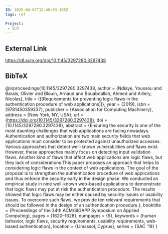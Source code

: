 ```yaml
---
ID: 2025-04-07T12:40:03.105Z
tags: ref

Project:
 - SLR
---
```

## External Link

https://dl.acm.org/doi/10.1145/3297280.3297438

## BibTeX

@inproceedings{10.1145/3297280.3297438, author = {Ndiaye, Youssou and Barais, Olivier and Blouin, Arnaud and Bouabdallah, Ahmed and Aillery, Nicolas}, title = {[[Requirements for preventing logic flaws in the authentication procedure of web applications]]}, year = {2019}, isbn = {9781450359337}, publisher = {Association for Computing Machinery}, address = {New York, NY, USA}, url = {https://doi.org/10.1145/3297280.3297438}, doi = {10.1145/3297280.3297438}, abstract = {Ensuring the security is one of the most daunting challenges that web applications are facing nowadays. Authentication and authorization are two main security fields that web applications must consider to be protected against unauthorized accesses. Various approaches that detect well-known vulnerabilities and flaws exist. However, these approaches mainly focus on detecting input validation flaws. Another kind of flaws that affect web applications are logic flaws, but they lack of considerations.This paper proposes an approach that helps to considering logic flaws in the context of web applications. The goal of the proposal is to strengthen the authentication procedure of web applications and thus enforce the security early in the design phase. We conducted an empirical study in nine well-known web-based applications to demonstrate that logic flaws may put at risk the authentication procedure. The results showed that logic flaws may be either caused by security issues or usability issues. To overcome such flaws, we provide ten relevant requirements that should be followed in the design of an authentication procedure.}, booktitle = {Proceedings of the 34th ACM/SIGAPP Symposium on Applied Computing}, pages = {1620–1628}, numpages = {9}, keywords = {human behavior, logic flaws, security requirements, usability requirements, web-based authentication}, location = {Limassol, Cyprus}, series = {SAC '19} }
